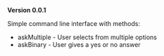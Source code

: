 **Version 0.0.1**

Simple command line interface with methods:

* askMultiple - User selects from multiple options
* askBinary - User gives a yes or no answer
